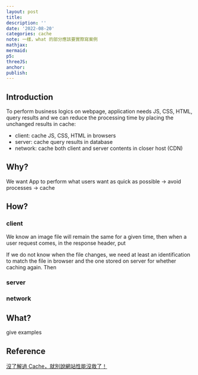 ```yaml
---
layout: post
title:
description: ''
date: '2022-08-20'
categories: cache
note: 一樣，what 的部分應該要實際寫案例
mathjax:
mermaid:
p5:
threeJS:
anchor:
publish:
---
```


## Introduction

To perform business logics on webpage, application needs JS, CSS, HTML, query results and we can reduce the processing time by placing the unchanged results in cache:

* client: cache JS, CSS, HTML in browsers
* server: cache query results in database
* network: cache both client and server contents in closer host (CDN)

## Why?

We want App to perform what users want as quick as possible -> avoid processes -> cache

## How?

### client

We know an image file will remain the same for a given time, then when a user request comes, in the response header, put 

If we do not know when the file changes, we need at least an identification to match the file in browser and the one stored on server for whether caching again. Then

### server

### network

## What?

give examples

## Reference

[沒了解過 Cache，就別說網站性能沒救了！](https://oldmo860617.medium.com/%E6%B2%92%E4%BA%86%E8%A7%A3%E9%81%8E-cache-%E5%B0%B1%E5%88%A5%E8%AA%AA%E7%B6%B2%E7%AB%99%E6%80%A7%E8%83%BD%E6%B2%92%E6%95%91%E4%BA%86-6d9d4cfe3291)
